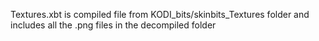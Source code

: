Textures.xbt is compiled file from 
KODI_bits/skinbits_Textures folder
and includes all the .png files in the decompiled folder
